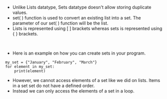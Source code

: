 * Unlike Lists datatype, Sets datatype doesn't allow storing duplicate values.
* set( ) function is used to convert an existing list into a set. The parameter of our set( ) function will be the list.
* Lists is represented using [ ] brackets whereas sets is represented using { } brackets.
<br>

* Here is an example on how you can create sets in your program.

```
my_set = {"January", "February", "March"}
for element in my_set:
    print(element)
```
* However, we cannot access elements of a set like we did on lists. Items in a set set do not have a defined order. 
* Instead we can only access the elements of a set in a loop.
